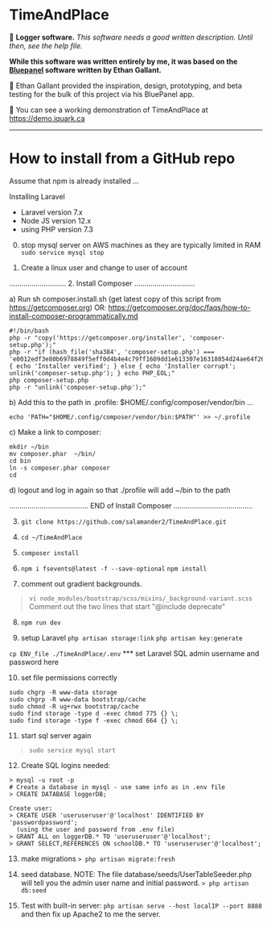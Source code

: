 # TimeAndPlace
:apple: **Logger software.** _This software needs a good written description. Until then, see the help file._

**While this software was written entirely by me, it was based on the [Bluepanel](https://github.com/Volxz/BluePanel) software written by Ethan Gallant.**

:dart: Ethan Gallant provided the inspiration, design, prototyping, and beta testing for the bulk of this project via his BluePanel app.

:orange: You can see a working demonstration of TimeAndPlace at https://demo.iquark.ca

---------------------

How to install from a GitHub repo
===================================


Assume that npm is already installed ...

Installing Laravel
* Laravel version 7.x
* Node JS version 12.x
* using PHP version 7.3

0. stop mysql server on AWS machines as they are typically limited in RAM
   `sudo service mysql stop`
  
1. Create a linux user and change to user of account   
   
............................
2. Install Composer 
..............................

a) Run  sh composer.install.sh (get latest copy of this script from https://getcomposer.org)
OR: https://getcomposer.org/doc/faqs/how-to-install-composer-programmatically.md

```
#!/bin/bash
php -r "copy('https://getcomposer.org/installer', 'composer-setup.php');"
php -r "if (hash_file('sha384', 'composer-setup.php') === 'e0012edf3e80b6978849f5eff0d4b4e4c79ff1609dd1e613307e16318854d24ae64f26d17af3ef0bf7cfb710ca74755a') { echo 'Installer verified'; } else { echo 'Installer corrupt'; unlink('composer-setup.php'); } echo PHP_EOL;"
php composer-setup.php
php -r "unlink('composer-setup.php');"
```

b) Add this to the path in .profile: $HOME/.config/composer/vendor/bin ...

`echo 'PATH="$HOME/.config/composer/vendor/bin:$PATH"' >> ~/.profile`

c) Make a link to composer: 

```
mkdir ~/bin
mv composer.phar  ~/bin/
cd bin
ln -s composer.phar composer
cd
```

d) logout and log in again so that ./profile will add ~/bin to the path

.......................................
END of Install Composer 
.......................................

3. `git clone https://github.com/salamander2/TimeAndPlace.git`

4. `cd ~/TimeAndPlace`

5. `composer install`

6. `npm i fsevents@latest -f --save-optional`
   `npm install`

7. comment out gradient backgrounds. 

  > `vi node_modules/bootstrap/scss/mixins/_background-variant.scss`
  Comment out the two lines that start "@include deprecate"
   
8. `npm run dev`

9. setup Laravel
  `php artisan storage:link`
  `php artisan key:generate`

  `cp ENV_file ./TimeAndPlace/.env`
   *** set Laravel SQL admin username and password here
 
10. set file permissions correctly

```
sudo chgrp -R www-data storage
sudo chgrp -R www-data bootstrap/cache
sudo chmod -R ug+rwx bootstrap/cache
sudo find storage -type d -exec chmod 775 {} \;
sudo find storage -type f -exec chmod 664 {} \;
```

11. start sql server again
  > `sudo service mysql start`
	
12. Create SQL logins needed:

```
> mysql -u root -p
# Create a database in mysql - use same info as in .env file
> CREATE DATABASE loggerDB;

Create user:
> CREATE USER 'useruseruser'@'localhost' IDENTIFIED BY 'passwordpassword';
  (using the user and password from .env file)
> GRANT ALL on loggerDB.* TO 'useruseruser'@'localhost';
> GRANT SELECT,REFERENCES ON schoolDB.* TO 'useruseruser'@'localhost';
```

13. make migrations
`> php artisan migrate:fresh`

14. seed database. 
NOTE: The file database/seeds/UserTableSeeder.php will tell you the admin user name and initial password.
`> php artisan db:seed`

15. Test with built-in server: `php artisan serve --host localIP --port 8888`
   and then fix up Apache2 to me the server.
